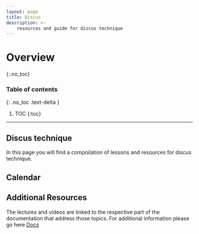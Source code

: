 ```yaml
---
layout: page
title: Discus
description: >-
    resources and guide for discus technique
---
```


# Overview
{:.no_toc}

### Table of contents
{: .no_toc .text-delta }

1. TOC
{:toc}

---

## Discus technique

  In this page you will find a compoilation of lessons and resources for discus technique. 


## Calendar
    

## Additional Resources

The lectures and videos are linked to the respective part of the documentation that address those topics. For additional information please go here <a href="https://docs.rcc.fsu.edu/">Docs</a>
